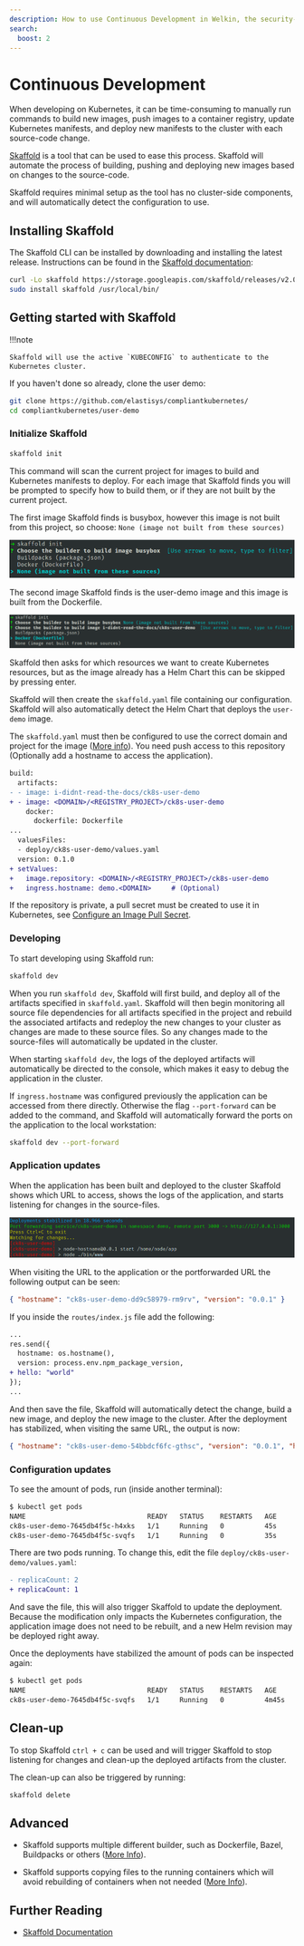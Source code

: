 ```yaml
---
description: How to use Continuous Development in Welkin, the security-focused Kubernetes distribution.
search:
  boost: 2
---
```


# Continuous Development

When developing on Kubernetes, it can be time-consuming to manually run commands to build new images,
push images to a container registry, update Kubernetes manifests, and deploy new manifests to the cluster with
each source-code change.

[Skaffold](https://skaffold.dev/) is a tool that can be used to ease this process.
Skaffold will automate the process of building, pushing and deploying new images based on changes to the source-code.

Skaffold requires minimal setup as the tool has no cluster-side components, and will automatically detect the configuration to use.

## Installing Skaffold

The Skaffold CLI can be installed by downloading and installing the latest release. Instructions can be found in the [Skaffold
documentation](https://skaffold.dev/docs/install/):

```sh
curl -Lo skaffold https://storage.googleapis.com/skaffold/releases/v2.0.1/skaffold-linux-amd64 && \
sudo install skaffold /usr/local/bin/
```

## Getting started with Skaffold

!!!note

    Skaffold will use the active `KUBECONFIG` to authenticate to the Kubernetes cluster.

If you haven't done so already, clone the user demo:

```bash
git clone https://github.com/elastisys/compliantkubernetes/
cd compliantkubernetes/user-demo
```

### Initialize Skaffold

```bash
skaffold init
```

This command will scan the current project for images to build and Kubernetes manifests to deploy. For each image that
Skaffold finds you will be prompted to specify how to build them, or if they are not built by the current project.

The first image Skaffold finds is busybox, however this image is not built from this project, so choose:
`None (image not built from these sources)`

![Skaffold init Output1](img/skaffold-busybox.png)

The second image Skaffold finds is the user-demo image and this image is built from the Dockerfile.

![Skaffold init Output2](img/skaffold-user-demo.png)

Skaffold then asks for which resources we want to create Kubernetes resources, but as the image already has a Helm Chart
this can be skipped by pressing enter.

Skaffold will then create the `skaffold.yaml` file containing our configuration. Skaffold will also automatically detect the
Helm Chart that deploys the `user-demo` image.

The `skaffold.yaml` must then be configured to use the correct domain and project for the image
([More info](registry.md#configure-container-registry-credentials)). You need push access to this repository
(Optionally add a hostname to access the application).

```diff
build:
  artifacts:
- - image: i-didnt-read-the-docs/ck8s-user-demo
+ - image: <DOMAIN>/<REGISTRY_PROJECT>/ck8s-user-demo
    docker:
      dockerfile: Dockerfile
...
  valuesFiles:
  - deploy/ck8s-user-demo/values.yaml
  version: 0.1.0
+ setValues:
+   image.repository: <DOMAIN>/<REGISTRY_PROJECT>/ck8s-user-demo
+   ingress.hostname: demo.<DOMAIN>     # (Optional)
```

If the repository is private, a pull secret must be created to use it in Kubernetes, see [Configure an Image Pull Secret](kubernetes-api.md#configure-an-image-pull-secret).

### Developing

To start developing using Skaffold run:

```bash
skaffold dev
```

When you run `skaffold dev`, Skaffold will first build, and deploy all of the artifacts specified in `skaffold.yaml`.
Skaffold will then begin monitoring all source file dependencies for all artifacts specified in the project and rebuild
the associated artifacts and redeploy the new changes to your cluster as changes are made to these source files.
So any changes made to the source-files will automatically be updated in the cluster.

When starting `skaffold dev`, the logs of the deployed artifacts will automatically be directed to the console, which makes it
easy to debug the application in the cluster.

If `ingress.hostname` was configured previously the application can be accessed from there directly. Otherwise the flag
`--port-forward` can be added to the command, and Skaffold will automatically forward the ports on the application
to the local workstation:

```bash
skaffold dev --port-forward
```

### Application updates

When the application has been built and deployed to the cluster Skaffold shows which URL to access,
shows the logs of the application, and starts listening for changes in the source-files.

![Skaffold Output1](img/skaffold-output1.png)

When visiting the URL to the application or the portforwarded URL the following output can be seen:

```json
{ "hostname": "ck8s-user-demo-dd9c58979-rm9rv", "version": "0.0.1" }
```

If you inside the `routes/index.js` file add the following:

```diff
...
res.send({
  hostname: os.hostname(),
  version: process.env.npm_package_version,
+ hello: "world"
});
...
```

And then save the file, Skaffold will automatically detect the change, build a new image, and deploy the new image
to the cluster. After the deployment has stabilized, when visiting the same URL, the output is now:

```json
{ "hostname": "ck8s-user-demo-54bbdcf6fc-gthsc", "version": "0.0.1", "hello": "world" }
```

### Configuration updates

To see the amount of pods, run (inside another terminal):

```bash
$ kubectl get pods
NAME                              READY   STATUS    RESTARTS   AGE
ck8s-user-demo-7645db4f5c-h4xks   1/1     Running   0          45s
ck8s-user-demo-7645db4f5c-svqfs   1/1     Running   0          35s
```

There are two pods running. To change this, edit the file `deploy/ck8s-user-demo/values.yaml`:

```diff
- replicaCount: 2
+ replicaCount: 1
```

And save the file, this will also trigger Skaffold to update the deployment.
Because the modification only impacts the Kubernetes configuration, the application image does
not need to be rebuilt, and a new Helm revision may be deployed right away.

Once the deployments have stabilized the amount of pods can be inspected again:

```bash
$ kubectl get pods
NAME                              READY   STATUS    RESTARTS   AGE
ck8s-user-demo-7645db4f5c-svqfs   1/1     Running   0          4m45s
```

## Clean-up

To stop Skaffold `ctrl + c` can be used and will trigger Skaffold to stop listening for changes and
clean-up the deployed artifacts from the cluster.

The clean-up can also be triggered by running:

```bash
skaffold delete
```

## Advanced

- Skaffold supports multiple different builder, such as Dockerfile, Bazel, Buildpacks or others
  ([More Info](https://skaffold.dev/docs/builders/)).

- Skaffold supports copying files to the running containers which will avoid rebuilding of
  containers when not needed ([More Info](https://skaffold.dev/docs/filesync/)).

## Further Reading

- [Skaffold Documentation](https://skaffold.dev/docs/)
